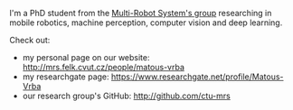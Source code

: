 I'm a PhD student from the [Multi-Robot System's group](http://mrs.felk.cvut.cz/) researching in mobile robotics, machine perception, computer vision and deep learning.

Check out:
 * my personal page on our website: http://mrs.felk.cvut.cz/people/matous-vrba
 * my researchgate page: https://www.researchgate.net/profile/Matous-Vrba
 * our research group's GitHub: http://github.com/ctu-mrs
